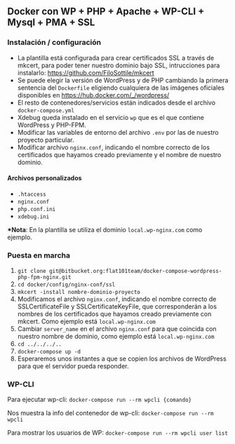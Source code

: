 ## Docker con WP + PHP + Apache + WP-CLI + Mysql + PMA + SSL


### Instalación / configuración

- La plantilla está configurada para crear certificados SSL a través de mkcert, para poder tener nuestro dominio bajo SSL, intrucciones para instalarlo: https://github.com/FiloSottile/mkcert
- Se puede elegir la versión de WordPress y de PHP cambiando la primera sentencia del `Dockerfile` eligiendo cualquiera de las imágenes oficiales disponibles en https://hub.docker.com/_/wordpress/
- El resto de contenedores/servicios están indicados desde el archivo `docker-compose.yml`
- Xdebug queda instalado en el servicio `wp` que es el que contiene WordPress y PHP-FPM.
- Modificar las variables de entorno del archivo `.env` por las de nuestro proyecto particular.
- Modificar archivo `nginx.conf`, indicando el nombre correcto de los certificados que hayamos creado previamente y el nombre de nuestro dominio.



#### Archivos personalizados

- `.htaccess`
- `nginx.conf`
- `php.conf.ini`
- `xdebug.ini`


__*Nota__: En la plantilla se utiliza el dominio `local.wp-nginx.com` como ejemplo.


### Puesta en marcha

1. ```git clone git@bitbucket.org:flat101team/docker-compose-wordpress-php-fpm-nginx.git```
2. ```cd docker/config/nginx-conf/ssl```
3. `mkcert -install nombre-dominio-proyecto`
4. Modificamos el archivo `nginx.conf`, indicando el nombre correcto de SSLCertificateFile y SSLCertificateKeyFile, que corresponderán a los nombres de los certificados que hayamos creado previamente con mkcert. Como ejemplo está `local.wp-nginx.com`
5. Cambiar `server_name` en el archivo `nginx.conf` para que coincida con nuestro nombre de dominio, como ejemplo está `local.wp-nginx.com`
6. `cd ../../../..`
7. `docker-compose up -d`
8. Esperaremos unos instantes a que se copien los archivos de WordPress para que el servidor pueda responder.


### WP-CLI

Para ejecutar wp-cli: `docker-compose run --rm wpcli {comando}`

Nos muestra la info del contenedor de wp-cli: `docker-compose run --rm wpcli`

Para mostrar los usuarios de WP: `docker-compose run --rm wpcli user list`




